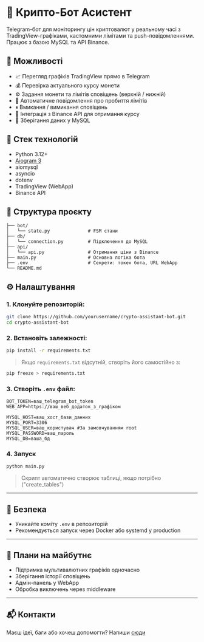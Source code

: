 # 🤖 Крипто-Бот Асистент

Telegram-бот для моніторингу цін криптовалют у реальному часі з TradingView-графіками, кастомними лімітами та push-повідомленнями. Працює з базою MySQL та API Binance.

## 📆 Можливості

* 📈 Перегляд графіків TradingView прямо в Telegram
* 💰 Перевірка актуального курсу монети
* ⚙ Задання монети та лімітів сповіщень (верхній / нижній)
* 🔔 Автоматичне повідомлення про пробиття лімітів
* ⏸ Вмикання / вимикання сповіщень
* 📡 Інтеграція з Binance API для отримання курсу
* 💄 Зберігання даних у MySQL

## 🧹 Стек технологій

* Python 3.12+
* [Aiogram 3](https://docs.aiogram.dev/)
* aiomysql
* asyncio
* dotenv
* TradingView (WebApp)
* Binance API

## 📁 Структура проєкту

```
├── bot/
│   └── state.py              # FSM стани
├── db/
│   └── connection.py         # Підключення до MySQL
├── api/
│   └── api.py                # Отримання ціни з Binance
├── main.py                   # Основна логіка бота
├── .env                      # Секрети: токен бота, URL WebApp
└── README.md
```

## ⚙ Налаштування

### 1. Клонуйте репозиторій:

```bash
git clone https://github.com/yourusername/crypto-assistant-bot.git
cd crypto-assistant-bot
```

### 2. Встановіть залежності:

```bash
pip install -r requirements.txt
```

> Якщо `requirements.txt` відсутній, створіть його самостійно з:

```bash
pip freeze > requirements.txt
```

### 3. Створіть `.env` файл:

```env
BOT_TOKEN=ваш_telegram_bot_token
WEB_APP=https://ваш_веб_додаток_з_графіком

MYSQL_HOST=ваш_хост_бази_данних
MYSQL_PORT=3306
MYSQL_USER=ваш_користувач #За замовчуванням root
MYSQL_PASSWORD=ваш_пароль
MYSQL_DB=ваша_бд

```

### 4. Запуск

```bash
python main.py
```

> Скрипт автоматично створює таблиці, якщо потрібно ("create\_tables")

---

## 🔐 Безпека

* Уникайте коміту `.env` в репозиторій
* Рекомендується запуск через Docker або systemd у production

---

## 🚀 Плани на майбутнє

* Підтримка мультивалютних графіків одночасно
* Зберігання історії сповіщень
* Адмін-панель у WebApp
* Обробка виключень через middleware

---

## 📬 Контакти

Маєш ідеї, баги або хочеш допомогти? Напиши [сюди](https://t.me/yourusername)
